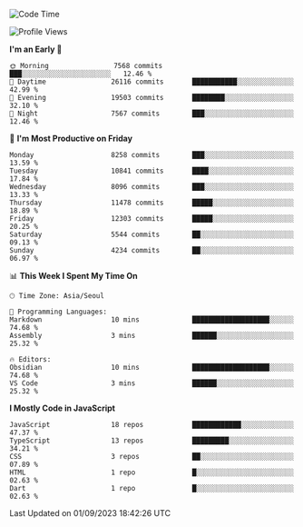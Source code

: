 <!--START_SECTION:waka-->
![Code Time](http://img.shields.io/badge/Code%20Time-5%2C326%20hrs%2013%20mins-blue)

![Profile Views](http://img.shields.io/badge/Profile%20Views-6-blue)

**I'm an Early 🐤** 

```text
🌞 Morning                7568 commits        ███░░░░░░░░░░░░░░░░░░░░░░   12.46 % 
🌆 Daytime                26116 commits       ███████████░░░░░░░░░░░░░░   42.99 % 
🌃 Evening                19503 commits       ████████░░░░░░░░░░░░░░░░░   32.10 % 
🌙 Night                  7567 commits        ███░░░░░░░░░░░░░░░░░░░░░░   12.46 % 
```
📅 **I'm Most Productive on Friday** 

```text
Monday                   8258 commits        ███░░░░░░░░░░░░░░░░░░░░░░   13.59 % 
Tuesday                  10841 commits       ████░░░░░░░░░░░░░░░░░░░░░   17.84 % 
Wednesday                8096 commits        ███░░░░░░░░░░░░░░░░░░░░░░   13.33 % 
Thursday                 11478 commits       █████░░░░░░░░░░░░░░░░░░░░   18.89 % 
Friday                   12303 commits       █████░░░░░░░░░░░░░░░░░░░░   20.25 % 
Saturday                 5544 commits        ██░░░░░░░░░░░░░░░░░░░░░░░   09.13 % 
Sunday                   4234 commits        ██░░░░░░░░░░░░░░░░░░░░░░░   06.97 % 
```


📊 **This Week I Spent My Time On** 

```text
🕑︎ Time Zone: Asia/Seoul

💬 Programming Languages: 
Markdown                 10 mins             ███████████████████░░░░░░   74.68 % 
Assembly                 3 mins              ██████░░░░░░░░░░░░░░░░░░░   25.32 % 

🔥 Editors: 
Obsidian                 10 mins             ███████████████████░░░░░░   74.68 % 
VS Code                  3 mins              ██████░░░░░░░░░░░░░░░░░░░   25.32 % 
```

**I Mostly Code in JavaScript** 

```text
JavaScript               18 repos            ████████████░░░░░░░░░░░░░   47.37 % 
TypeScript               13 repos            █████████░░░░░░░░░░░░░░░░   34.21 % 
CSS                      3 repos             ██░░░░░░░░░░░░░░░░░░░░░░░   07.89 % 
HTML                     1 repo              █░░░░░░░░░░░░░░░░░░░░░░░░   02.63 % 
Dart                     1 repo              █░░░░░░░░░░░░░░░░░░░░░░░░   02.63 % 
```




 Last Updated on 01/09/2023 18:42:26 UTC
<!--END_SECTION:waka-->
